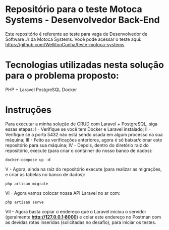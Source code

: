 # Repositório para o teste Motoca Systems - Desenvolvedor Back-End
Este repositório é referente ao teste para vaga de Desenvolvedor de Software Jr da Motoca Systems. Você pode acessar o teste aqui: https://github.com/WellitonCunha/teste-motoca-systems

# Tecnologias utilizadas nesta solução para o problema proposto:
PHP + Laravel
PostgreSQL
Docker

# Instruções
Para executar a minha solução de CRUD com Laravel + PostgreSQL, siga essas etapas:
I - Verifique se você tem Docker e Laravel instalado;
II - Verifique se a porta 5432 não está sendo usada em algum processo na sua máquina;
III - Feito as verificações anteriores, agora é só baixar/clonar este repositório para sua máquina;
IV - Depois, dentro do diretório raiz do repositório, execute (para criar o container do nosso banco de dados):
```
docker-compose up -d
```
V - Agora, ainda na raiz do repositório execute (para realizar as migrações, e criar as tabelas no banco de dados):
```
php artisan migrate
```
VI - Agora vamos colocar nossa API Laravel no ar com:
```
php artisan serve
```
VII - Agora basta copiar o endereço que o Laravel iniciou o servidor (geralmente **http://127.0.0.1:8000**) e colar este endereço no Postman com as devidas rotas inseridas (solicitadas no desafio), para iniciar os testes.